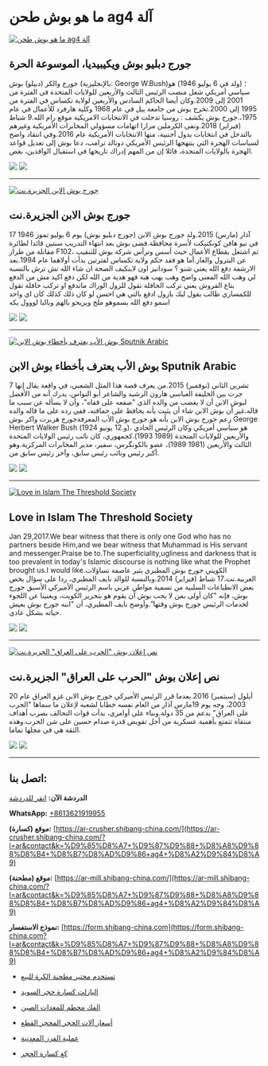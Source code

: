 # ما هو بوش طحن ag4 آلة

<a href="https://swt.shibang-china.com/?l=ar&img&k=%D9%85%D8%A7+%D9%87%D9%88+%D8%A8%D9%88%D8%B4+%D8%B7%D8%AD%D9%86+ag4+%D8%A2%D9%84%D8%A9" target="_blank">![ما هو بوش طحن ag4 آلة](http://static.shibang-china.com/all-800x300/815.jpg)</a>

## جورج دبليو بوش ويكيبيديا، الموسوعة الحرة
جورج والكر (دبيلو) بوش (بالإنجليزية: George W.Bush)؛ (ولد في 6 يوليو 1946) هو سياسي أمريكي شغل منصب الرئيس الثالث والأربعين للولايات المتحدة في الفترة من 2001 إلى 2009.وكان أيضا الحاكم السادس والأربعين لولاية تكساس في الفترة من 1995 إلى 2000.تخرج بوش من جامعة ييل في عام 1968 وكلية هارفرد للأعمال في عام 1975،.جورج بوش يكشف : روسيا تدخلت في الانتخابات الامريكية موقع رام الله.9 شباط (فبراير) 2018.ونفى الكرملين مرارا اتهامات مسؤولي المخابرات الأمريكية وغيرهم بالتدخل في انتخابات بدول أجنبية، منها الانتخابات الأمريكية عام 2016.وفي انتقاد واضح لسياسات الهجرة التي ينتهجها الرئيس الأمريكي دونالد ترامب، دعا بوش إلى تعديل قواعد الهجرة بالولايات المتحدة، قائلا إن من المهم إدراك تاريخها في استقبال الوافدين، بغض.


<a href="https://whatsapp.shibangsoft.com/WhatsApp.php" target="_blank" title="WhatsApp">![](http://static.shibang-china.com/icon/whatsapp.png)</a> <a href="https://swt.shibang-china.com/?l=ar&icon&k=%D9%85%D8%A7+%D9%87%D9%88+%D8%A8%D9%88%D8%B4+%D8%B7%D8%AD%D9%86+ag4+%D8%A2%D9%84%D8%A9" target="_blank">![](http://static.shibang-china.com/icon/chat-ar.png)</a>

---

<a href="https://swt.shibang-china.com/?l=ar&img&k=%D9%85%D8%A7+%D9%87%D9%88+%D8%A8%D9%88%D8%B4+%D8%B7%D8%AD%D9%86+ag4+%D8%A2%D9%84%D8%A9" target="_blank">![جورج بوش الابن الجزيرة.نت](http://static.shibang-china.com/all-800x300/502.jpg)</a>

## جورج بوش الابن الجزيرة.نت
17 آذار (مارس) 2015.ولد جورج بوش الابن (جورج دبليو بوش) يوم 6 يوليو تموز 1946 في نيو هافن كونكتيكت لأسرة محافظة.قضى بوش بعد انتهاء التدريب سنتين قائدا لطائرة مقاتلة من طراز F102، ثم اشتغل بقطاع الأعمال حيث أسس وترأس شركة بوش للتنقيب عن البترول والغاز.أما هو فقد حكم ولاية تكساس لفترتين بدأت أولاهما عام 1994.بعد الارشفة دفع الله يعني شنو ؟ سودانيز اون لاينكيف الصحة ان شاء الله تش ترش بالنسبة لي وهب الله المعنى واضح وهب يهب هبة فهو هدية من الله لكن دفع اكيد مش من الدفع بتاع القروش يعني تركب الحافلة تقول للزول الوراك ماتدفع او تركب حافلة تقول للكمساري طالب يقول ليك يازول ادفع بالتي هي احسن لو كان ذلك كذلك كان اي واحد اسمو دفع الله يسموهو ملح ويريحو بالهم وبالنا لووول يكه


<a href="https://whatsapp.shibangsoft.com/WhatsApp.php" target="_blank" title="WhatsApp">![](http://static.shibang-china.com/icon/whatsapp.png)</a> <a href="https://swt.shibang-china.com/?l=ar&icon&k=%D9%85%D8%A7+%D9%87%D9%88+%D8%A8%D9%88%D8%B4+%D8%B7%D8%AD%D9%86+ag4+%D8%A2%D9%84%D8%A9" target="_blank">![](http://static.shibang-china.com/icon/chat-ar.png)</a>

---

<a href="https://swt.shibang-china.com/?l=ar&img&k=%D9%85%D8%A7+%D9%87%D9%88+%D8%A8%D9%88%D8%B4+%D8%B7%D8%AD%D9%86+ag4+%D8%A2%D9%84%D8%A9" target="_blank">![بوش الأب يعترف بأخطاء بوش الابن Sputnik Arabic](http://static.shibang-china.com/all-800x300/770.jpg)</a>

## بوش الأب يعترف بأخطاء بوش الابن Sputnik Arabic
7 تشرين الثاني (نوفمبر) 2015.من يعرف قصة هذا المثل الشعبي، في واقعة يقال إنها جرت بين الخليفة العباسي هارون الرشيد والشاعر أبو النواس، يدرك أنه من الأفضل لبوش الابن أن لا يغضب من والده الذي &quot;صفعه على قفاه&quot;، وأن لا يسأله عن سبب ما قاله.غير أن بوش الابن شاء أن يثبت بأنه يحافظ على حماقته، ففي رده على ما قاله والده زعم جورج بوش الابن بأنه هو.جورج بوش الأب المعرفةجورج هربرت واكر بوش George Herbert Walker Bush (و.12 يونيو 1924)، هو سياسي أمريكي وكان الرئيس الحادي والأربعين للولايات المتحدة (1989 1993).كجمهوري، كان نائب رئيس الولايات المتحدة الثالث والأربعين (1981 1989)، عضو بالكونگرس، سفير، مدير المخابرات المركزية.وهو أكبر رئيس ونائب رئيس سابق، وآخر رئيس سابق من.


<a href="https://whatsapp.shibangsoft.com/WhatsApp.php" target="_blank" title="WhatsApp">![](http://static.shibang-china.com/icon/whatsapp.png)</a> <a href="https://swt.shibang-china.com/?l=ar&icon&k=%D9%85%D8%A7+%D9%87%D9%88+%D8%A8%D9%88%D8%B4+%D8%B7%D8%AD%D9%86+ag4+%D8%A2%D9%84%D8%A9" target="_blank">![](http://static.shibang-china.com/icon/chat-ar.png)</a>

---

<a href="https://swt.shibang-china.com/?l=ar&img&k=%D9%85%D8%A7+%D9%87%D9%88+%D8%A8%D9%88%D8%B4+%D8%B7%D8%AD%D9%86+ag4+%D8%A2%D9%84%D8%A9" target="_blank">![Love in Islam The Threshold Society](http://static.shibang-china.com/all-800x300/765.jpg)</a>

## Love in Islam The Threshold Society
Jan 29,2017.We bear witness that there is only one God who has no partners beside Him,and we bear witness that Muhammad is His servant and messenger.Praise be to.The superficiality,ugliness and darkness that is too prevalent in today&#39;s Islamic discourse is nothing like what the Prophet brought us.I would like.الكويتي جورج بوش المطيري يثير عاصفة تساؤلات العربية.نت.17 شباط (فبراير) 2014.وبالنسبة للوالد نايف المطيري، ردا على سؤال يخص بعض الانطباعات السلبية من تسمية مواطن عربي باسم الرئيس الأميركي الأسبق جورج بوش، فإنه &quot;كان أولى بمن لا يحب بوش أن يقوم هو بتحرير الكويت، ويغنينا عن اللجوء لخدمات الرئيس جورج بوش وقتها&quot;.وأوضح نايف المطيري، أن &quot;ابنه جورج بوش يعيش حياته بشكل عادي.


<a href="https://whatsapp.shibangsoft.com/WhatsApp.php" target="_blank" title="WhatsApp">![](http://static.shibang-china.com/icon/whatsapp.png)</a> <a href="https://swt.shibang-china.com/?l=ar&icon&k=%D9%85%D8%A7+%D9%87%D9%88+%D8%A8%D9%88%D8%B4+%D8%B7%D8%AD%D9%86+ag4+%D8%A2%D9%84%D8%A9" target="_blank">![](http://static.shibang-china.com/icon/chat-ar.png)</a>

---

<a href="https://swt.shibang-china.com/?l=ar&img&k=%D9%85%D8%A7+%D9%87%D9%88+%D8%A8%D9%88%D8%B4+%D8%B7%D8%AD%D9%86+ag4+%D8%A2%D9%84%D8%A9" target="_blank">![نص إعلان بوش &quot;الحرب على العراق&quot; الجزيرة.نت](http://static.shibang-china.com/all-800x300/972.jpg)</a>

## نص إعلان بوش &quot;الحرب على العراق&quot; الجزيرة.نت
20 أيلول (سبتمبر) 2016.بعدما قرر الرئيس الأميركي جورج بوش الابن غزو العراق عام 2003، وجه يوم 19مارس آذار من العام نفسه خطابا لشعبه لإعلان ما سماها &quot;الحرب على العراق&quot; بدعم من 35 دولة.وبناء على أوامري، بدأت قوات التحالف بضرب أهداف منتقاة تتمتع بأهمية عسكرية من أجل تقويض قدرة صدام حسين على شن الحرب.وهذه الثقة هي في محلها تماما.

<a href="https://whatsapp.shibangsoft.com/WhatsApp.php" target="_blank" title="WhatsApp">![](http://static.shibang-china.com/icon/whatsapp.png)</a> <a href="https://swt.shibang-china.com/?l=ar&icon&k=%D9%85%D8%A7+%D9%87%D9%88+%D8%A8%D9%88%D8%B4+%D8%B7%D8%AD%D9%86+ag4+%D8%A2%D9%84%D8%A9" target="_blank">![](http://static.shibang-china.com/icon/chat-ar.png)</a>

---
## اتصل بنا:

**الدردشة الآن:** [انقر للدردشة](https://swt.shibang-china.com?l=ar&contact&k=%D9%85%D8%A7+%D9%87%D9%88+%D8%A8%D9%88%D8%B4+%D8%B7%D8%AD%D9%86+ag4+%D8%A2%D9%84%D8%A9)

**WhatsApp:**  [+8613621919955](https://whatsapp.shibangsoft.com/WhatsApp.php)

**موقع (كسارة):** [https://ar-crusher.shibang-china.com/](https://ar-crusher.shibang-china.com/?l=ar&contact&k=%D9%85%D8%A7+%D9%87%D9%88+%D8%A8%D9%88%D8%B4+%D8%B7%D8%AD%D9%86+ag4+%D8%A2%D9%84%D8%A9)

**موقع (مطحنة):** [https://ar-mill.shibang-china.com/](https://ar-mill.shibang-china.com/?l=ar&contact&k=%D9%85%D8%A7+%D9%87%D9%88+%D8%A8%D9%88%D8%B4+%D8%B7%D8%AD%D9%86+ag4+%D8%A2%D9%84%D8%A9)

**نموذج الاستفسار:** [https://form.shibang-china.com](https://form.shibang-china.com?l=ar&contact&k=%D9%85%D8%A7+%D9%87%D9%88+%D8%A8%D9%88%D8%B4+%D8%B7%D8%AD%D9%86+ag4+%D8%A2%D9%84%D8%A9)

* [تستخدم مختبر مطحنة الكرة للبيع](../29/%D8%AA%D8%B3%D8%AA%D8%AE%D8%AF%D9%85%20%D9%85%D8%AE%D8%AA%D8%A8%D8%B1%20%D9%85%D8%B7%D8%AD%D9%86%D8%A9%20%D8%A7%D9%84%D9%83%D8%B1%D8%A9%20%D9%84%D9%84%D8%A8%D9%8A%D8%B9.md)

* [البازلت كسارة حجر السويد](../26/%D8%A7%D9%84%D8%A8%D8%A7%D8%B2%D9%84%D8%AA%20%D9%83%D8%B3%D8%A7%D8%B1%D8%A9%20%D8%AD%D8%AC%D8%B1%20%D8%A7%D9%84%D8%B3%D9%88%D9%8A%D8%AF.md)

* [الفك محطم للمعدات الصين](../26/%D8%A7%D9%84%D9%81%D9%83%20%D9%85%D8%AD%D8%B7%D9%85%20%D9%84%D9%84%D9%85%D8%B9%D8%AF%D8%A7%D8%AA%20%D8%A7%D9%84%D8%B5%D9%8A%D9%86.md)

* [أسعار آلات الحجر المحجر القطع](../27/%D8%A3%D8%B3%D8%B9%D8%A7%D8%B1%20%D8%A2%D9%84%D8%A7%D8%AA%20%D8%A7%D9%84%D8%AD%D8%AC%D8%B1%20%D8%A7%D9%84%D9%85%D8%AD%D8%AC%D8%B1%20%D8%A7%D9%84%D9%82%D8%B7%D8%B9.md)

* [عملية الفرز المعدنية](../26/%D8%B9%D9%85%D9%84%D9%8A%D8%A9%20%D8%A7%D9%84%D9%81%D8%B1%D8%B2%20%D8%A7%D9%84%D9%85%D8%B9%D8%AF%D9%86%D9%8A%D8%A9.md)

* [كغ كسارة الحجر](../29/%D9%83%D8%BA%20%D9%83%D8%B3%D8%A7%D8%B1%D8%A9%20%D8%A7%D9%84%D8%AD%D8%AC%D8%B1.md)